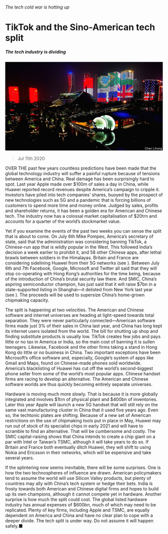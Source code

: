 ###### The tech cold war is hotting up

# TikTok and the Sino-American tech split 

##### The tech industry is dividing 

![image](images/20200711_LDP502.jpg) 

> Jul 11th 2020 

OVER THE past few years countless predictions have been made that the global technology industry will suffer a painful rupture because of tensions between America and China. Real damage has been surprisingly hard to spot. Last year Apple made over $100m of sales a day in China, while Huawei reported record revenues despite America’s campaign to cripple it. Investors have piled into tech companies’ shares, buoyed by the prospect of new technologies such as 5G and a pandemic that is forcing billions of customers to spend more time and money online. Judged by sales, profits and shareholder returns, it has been a golden era for American and Chinese tech. The industry now has a colossal market capitalisation of $20trn and accounts for a quarter of the world’s stockmarket value.

Yet if you examine the events of the past two weeks you can sense the split that is about to come. On July 6th Mike Pompeo, America’s secretary of state, said that the administration was considering banning TikTok, a Chinese-run app that is wildly popular in the West. This followed India’s decision a week earlier to prohibit it, and 58 other Chinese apps, after lethal brawls between soldiers in the Himalayas. Britain and France are considering sidelining Huawei from their 5G networks (see ). Between July 6th and 7th Facebook, Google, Microsoft and Twitter all said that they will stop co-operating with Hong Kong’s authorities for the time being, because of the introduction of China’s brutal security law there. And SMIC, China’s aspiring semiconductor champion, has just said that it will raise $7bn in a state-supported listing in Shanghai—it delisted from New York last year (see ). The proceeds will be used to supersize China’s home-grown chipmaking capacity.


The split is happening at two velocities. The American and Chinese software and internet universes are heading at light-speed towards total separation. They were never particularly connected—American software firms made just 3% of their sales in China last year, and China has long kept its internet users isolated from the world. The bill for shutting up shop and finding substitute products is usually low. TikTok creates few jobs and pays little or no tax in America or India, so the main cost of banning it is sullen teenagers. Likewise, Facebook and the other firms taking a stand in Hong Kong do little or no business in China. Two important exceptions have been Microsoft’s office software and, especially, Google’s system of apps like Gmail and Maps, found on Chinese-made phones sold worldwide. America’s blacklisting of Huawei has cut off the world’s second-biggest phone seller from some of the world’s most popular apps. Chinese handset firms are racing to develop an alternative. The American and Chinese software worlds are thus quickly becoming entirely separate universes.

Hardware is moving much more slowly. That is because it is more globally integrated and involves $1trn of physical plant and $400bn of inventories. Later this year Apple will launch a new 5G handset that will still rely on the same vast manufacturing cluster in China that it used five years ago. Even so, the techtonic plates are shifting. Because of a new set of American restrictions on the use of chipmaking tools put in place in May, Huawei may run out of stock of its specialist chips in early 2021 and will have to scramble to find an alternative. That will be cumbersome and costly. The SMIC capital-raising shows that China intends to create a chip giant on a par with Intel or Taiwan’s TSMC, although it will take years to do so. If Britain and France both eventually ditch Huawei, they will shift to using Nokia and Ericsson in their networks, which will be expensive and take several years.

If the splintering now seems inevitable, there will be some surprises. One is how the two technospheres of influence are drawn. American policymakers tend to assume the world will use Silicon Valley products, but plenty of countries may ally with China’s tech system or hedge their bets. India is frosty towards both American and Chinese digital firms and hopes to build up its own champions, although it cannot compete yet in hardware. Another surprise is how much the split could cost. The global listed hardware industry has annual expenses of $600bn, much of which may need to be replicated. Plenty of key firms, including Apple and TSMC, are equally dependent on America and China and have no clear plan to cope with a deeper divide. The tech split is under way. Do not assume it will happen safely.■

